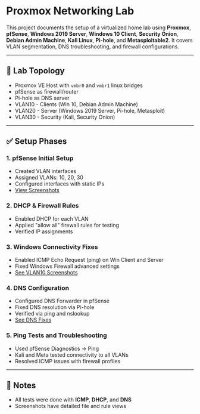 # Proxmox Networking Lab

This project documents the setup of a virtualized home lab using **Proxmox**, **pfSense**, **Windows 2019 Server**, **Windows 10 Client**, **Security Onion**, **Debian Admin Machine**, **Kali Linux**, **Pi-hole**, and **Metasploitable2**. It covers VLAN segmentation, DNS troubleshooting, and firewall configurations.

---

## 🧱 Lab Topology

- Proxmox VE Host with `vmbr0` and `vmbr1` linux bridges 
- pfSense as firewall/router
- Pi-hole as DNS server
- VLAN10 - Clients (Win 10, Debian Admin Machine)
- VLAN20 - Server (Windows 2019 Server, Pi-hole, Metasploit)
- VLAN30 - Security (Kali, Security Onion)

---

## ✅ Setup Phases

### 1. pfSense Initial Setup
- Created VLAN interfaces
- Assigned VLANs: 10, 20, 30
- Configured interfaces with static IPs
- [View Screenshots](images/pfSenseSetup/README.md)

### 2. DHCP & Firewall Rules
- Enabled DHCP for each VLAN
- Applied "allow all" firewall rules for testing
- Verified IP assignments

### 3. Windows Connectivity Fixes
- Enabled ICMP Echo Request (ping) on Win Client and Server
- Fixed Windows Firewall advanced settings
- [See VLAN10 Screenshots](images/VLAN10/README.md)

### 4. DNS Configuration
- Configured DNS Forwarder in pfSense
- Fixed DNS resolution via Pi-hole
- Verified via ping and nslookup
- [See DNS Fixes](images/DNSFixes/README.md)

### 5. Ping Tests and Troubleshooting
- Used pfSense Diagnostics → Ping
- Kali and Meta tested connectivity to all VLANs
- Resolved ICMP issues with firewall profiles

---

## 🧠 Notes

- All tests were done with **ICMP**, **DHCP**, and **DNS**
- Screenshots have detailed file and rule views
